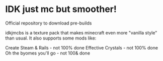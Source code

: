 # IDK just mc but smoother!

Official repository to download pre-builds

idkjmcbs is a texture pack that makes minecraft even more "vanilla style" than usual. It also supports some mods like:

Create Steam & Rails - not 100% done
Effective Crystals - not 100% done
Oh the byomes you'll go - not 100& done
